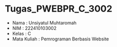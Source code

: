 # Tugas_PWEBPR_C_3002
- Nama : Unsiyatul Muhtaromah
- NIM  : 222410103002
- Kelas : C
- Mata Kuliah  : Pemrograman Berbasis Website 
